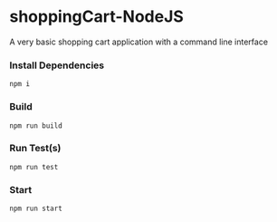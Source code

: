 # shoppingCart-NodeJS

A very basic shopping cart application with a command line interface

### Install Dependencies

```
npm i
```

### Build

```
npm run build
```

### Run Test(s)

```
npm run test
```

### Start

```
npm run start
```
